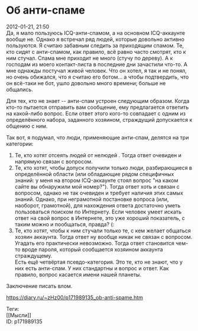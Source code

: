 Об анти-спаме
==============

   
 2012-01-21, 21:50   
  Да, я мало пользуюсь ICQ-анти-спамом, а на основном ICQ-аккаунте вообще не. Однако я встречал ряд людей, которые довольно активно пользуются. Я считаю забавным следить за приходящим спамом. Те, кто сидят с анти-спамом, как правило, всё равно часто смотрят, кто к ним стучал. Спама мне приходит не много (стучу по дереву). А к господам из моего контакт-листа в последние дни зачастили что-то. А мне однажды постучал живой человек. Что он хотел, я так и не понял, но очень обижался, что я считаю его ботом... а чтобы подтвердить, что он всё-таки не бот, ушло довольно много времени; больше не общались.   
   
 Для тех, кто не знает -- анти-спам устроен следующим образом. Когда кто-то пытается отправить вам сообщение, ему предлагается ответить на какой-либо вопрос. Если ответ этого кого-то совпадает с одним из определённого набора, заданного хозяином, страждущий допускается к общению с ним.   
   
 Так вот, я подумал, что люди, применяющие анти-спам, делятся на три категории:   
 1. Те, кто хотят отсеять людей от   нелюдей   . Тогда ответ очевиден и напрямую связан с вопросом.   
 2. Те, кто хотят, чтобы допуск получили только люди, разбирающиеся в определённой области (или обладающие рядом специфичных знаний: у меня на втором ICQ-аккаунте стоял вопрос "на каком сайте вы обнаружили мой номер?"). Тогда ответ хоть и связан с вопросом, однако не так очевиден и требует наличия этих самых знаний. Однако, при неграмотной постановке вопроса (или, наоборот, грамотной), для нахождения ответа достаточно уметь пользоваться поиском по Интернету. Если человек умеет искать ответ на свой вопрос в Интернете, это уже хороший показатель, с таким можно и пообщаться, правда? (:   
 3. Те, кто хотят, чтобы к ним стучали только те, с кем желает общаться хозяин аккаунта. Тогда ответ ну вообще никак не связан с вопросом. Угадать его практически невозможно. Тогда ответ становится чем-то вроде пароля, который сообщается хозяином аккаунта страждущему.   
 Есть ещё четвёртая псевдо-категория. Это те, кто не знают, что у них есть анти-спам. У них стандартны и вопрос и ответ. Как правило, вопрос касается имени нашей планеты.   
   
 Заключение писать влом.   
    
 <https://diary.ru/~zHz00/p171989135_ob-anti-spame.htm>   
   
 Теги:   
 [[Мысли]]   
 ID: p171989135